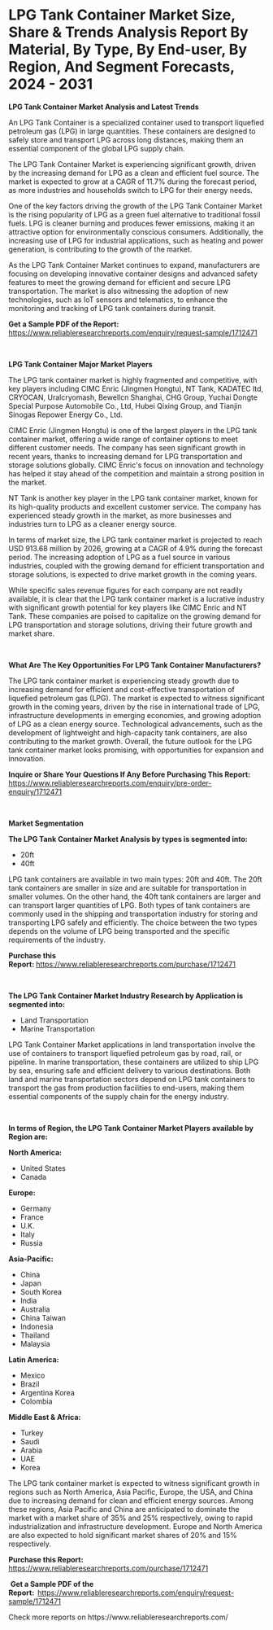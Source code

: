 <p><h1>LPG Tank Container Market Size, Share & Trends Analysis Report By Material, By Type, By End-user, By Region, And Segment Forecasts, 2024 - 2031</h1></p><p><strong>LPG Tank Container Market Analysis and Latest Trends</strong></p>
<p><p>An LPG Tank Container is a specialized container used to transport liquefied petroleum gas (LPG) in large quantities. These containers are designed to safely store and transport LPG across long distances, making them an essential component of the global LPG supply chain.</p><p>The LPG Tank Container Market is experiencing significant growth, driven by the increasing demand for LPG as a clean and efficient fuel source. The market is expected to grow at a CAGR of 11.7% during the forecast period, as more industries and households switch to LPG for their energy needs.</p><p>One of the key factors driving the growth of the LPG Tank Container Market is the rising popularity of LPG as a green fuel alternative to traditional fossil fuels. LPG is cleaner burning and produces fewer emissions, making it an attractive option for environmentally conscious consumers. Additionally, the increasing use of LPG for industrial applications, such as heating and power generation, is contributing to the growth of the market.</p><p>As the LPG Tank Container Market continues to expand, manufacturers are focusing on developing innovative container designs and advanced safety features to meet the growing demand for efficient and secure LPG transportation. The market is also witnessing the adoption of new technologies, such as IoT sensors and telematics, to enhance the monitoring and tracking of LPG tank containers during transit.</p></p>
<p><strong>Get a Sample PDF of the Report:&nbsp;</strong> <a href="https://www.reliableresearchreports.com/enquiry/request-sample/1712471">https://www.reliableresearchreports.com/enquiry/request-sample/1712471</a></p>
<p>&nbsp;</p>
<p><strong>LPG Tank Container Major Market Players</strong></p>
<p><p>The LPG tank container market is highly fragmented and competitive, with key players including CIMC Enric (Jingmen Hongtu), NT Tank, KADATEC ltd, CRYOCAN, Uralcryomash, Bewellcn Shanghai, CHG Group, Yuchai Dongte Special Purpose Automobile Co., Ltd, Hubei Qixing Group, and Tianjin Sinogas Repower Energy Co., Ltd.</p><p>CIMC Enric (Jingmen Hongtu) is one of the largest players in the LPG tank container market, offering a wide range of container options to meet different customer needs. The company has seen significant growth in recent years, thanks to increasing demand for LPG transportation and storage solutions globally. CIMC Enric's focus on innovation and technology has helped it stay ahead of the competition and maintain a strong position in the market.</p><p>NT Tank is another key player in the LPG tank container market, known for its high-quality products and excellent customer service. The company has experienced steady growth in the market, as more businesses and industries turn to LPG as a cleaner energy source.</p><p>In terms of market size, the LPG tank container market is projected to reach USD 913.68 million by 2026, growing at a CAGR of 4.9% during the forecast period. The increasing adoption of LPG as a fuel source in various industries, coupled with the growing demand for efficient transportation and storage solutions, is expected to drive market growth in the coming years.</p><p>While specific sales revenue figures for each company are not readily available, it is clear that the LPG tank container market is a lucrative industry with significant growth potential for key players like CIMC Enric and NT Tank. These companies are poised to capitalize on the growing demand for LPG transportation and storage solutions, driving their future growth and market share.</p></p>
<p>&nbsp;</p>
<p><strong>What Are The Key Opportunities For LPG Tank Container Manufacturers?</strong></p>
<p><p>The LPG tank container market is experiencing steady growth due to increasing demand for efficient and cost-effective transportation of liquefied petroleum gas (LPG). The market is expected to witness significant growth in the coming years, driven by the rise in international trade of LPG, infrastructure developments in emerging economies, and growing adoption of LPG as a clean energy source. Technological advancements, such as the development of lightweight and high-capacity tank containers, are also contributing to the market growth. Overall, the future outlook for the LPG tank container market looks promising, with opportunities for expansion and innovation.</p></p>
<p><strong>Inquire or Share Your Questions If Any Before Purchasing This Report:</strong> <a href="https://www.reliableresearchreports.com/enquiry/pre-order-enquiry/1712471">https://www.reliableresearchreports.com/enquiry/pre-order-enquiry/1712471</a></p>
<p>&nbsp;</p>
<p><strong>Market Segmentation</strong></p>
<p><strong>The LPG Tank Container Market Analysis by types is segmented into:</strong></p>
<p><ul><li>20ft</li><li>40ft</li></ul></p>
<p><p>LPG tank containers are available in two main types: 20ft and 40ft. The 20ft tank containers are smaller in size and are suitable for transportation in smaller volumes. On the other hand, the 40ft tank containers are larger and can transport larger quantities of LPG. Both types of tank containers are commonly used in the shipping and transportation industry for storing and transporting LPG safely and efficiently. The choice between the two types depends on the volume of LPG being transported and the specific requirements of the industry.</p></p>
<p><strong>Purchase this Report:&nbsp;</strong><a href="https://www.reliableresearchreports.com/purchase/1712471">https://www.reliableresearchreports.com/purchase/1712471</a></p>
<p>&nbsp;</p>
<p><strong>The LPG Tank Container Market Industry Research by Application is segmented into:</strong></p>
<p><ul><li>Land Transportation</li><li>Marine Transportation</li></ul></p>
<p><p>LPG Tank Container Market applications in land transportation involve the use of containers to transport liquefied petroleum gas by road, rail, or pipeline. In marine transportation, these containers are utilized to ship LPG by sea, ensuring safe and efficient delivery to various destinations. Both land and marine transportation sectors depend on LPG tank containers to transport the gas from production facilities to end-users, making them essential components of the supply chain for the energy industry.</p></p>
<p>&nbsp;</p>
<p><strong>In terms of Region, the LPG Tank Container Market Players available by Region are:</strong></p>
<p>
    <p> <strong> North America: </strong>
        <ul>
            <li>United States</li>
            <li>Canada</li>
        </ul>
        </p> 
    <p> <strong> Europe: </strong>
        <ul>
            <li>Germany</li>
            <li>France</li>
            <li>U.K.</li>
            <li>Italy</li>
            <li>Russia</li>
        </ul>
        </p> 
    <p> <strong> Asia-Pacific: </strong>
        <ul>
            <li>China</li>
            <li>Japan</li>
            <li>South Korea</li>
            <li>India</li>
            <li>Australia</li>
            <li>China Taiwan</li>
            <li>Indonesia</li>
            <li>Thailand</li>
            <li>Malaysia</li>
        </ul>
        </p> 
    <p> <strong> Latin America: </strong>
        <ul>
            <li>Mexico</li>
            <li>Brazil</li>
            <li>Argentina Korea</li>
            <li>Colombia</li>
        </ul>
        </p> 
    <p> <strong> Middle East & Africa: </strong>
        <ul>
            <li>Turkey</li>
            <li>Saudi</li>
            <li>Arabia</li>
            <li>UAE</li>
            <li>Korea</li>
        </ul>
    </p>
    </p>
<p><p>The LPG tank container market is expected to witness significant growth in regions such as North America, Asia Pacific, Europe, the USA, and China due to increasing demand for clean and efficient energy sources. Among these regions, Asia Pacific and China are anticipated to dominate the market with a market share of 35% and 25% respectively, owing to rapid industrialization and infrastructure development. Europe and North America are also expected to hold significant market shares of 20% and 15% respectively.</p></p>
<p><strong>Purchase this Report: </strong><a href="https://www.reliableresearchreports.com/purchase/1712471">https://www.reliableresearchreports.com/purchase/1712471</a></p>
<p>&nbsp;<strong>Get a Sample PDF of the Report:&nbsp;&nbsp;</strong><a href="https://www.reliableresearchreports.com/enquiry/request-sample/1712471">https://www.reliableresearchreports.com/enquiry/request-sample/1712471</a></p>
<p><strong></strong></p>
<p>Check more reports on https://www.reliableresearchreports.com/</p>